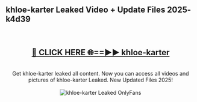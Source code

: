 <h2>khloe-karter Leaked Video + Update Files 2025- k4d39</h2>
<br>
<div align="center">
<h2><a href="https://libra.edu.pl?khloe-karter" rel="nofollow">🔴 CLICK HERE 🌐==►► khloe-karter</a></h2>
<br>
Get khloe-karter leaked all content. Now you can access all videos and pictures of khloe-karter Leaked. New Updated Files 2025!
<br>
<br>
<a href="https://libra.edu.pl?khloe-karter" rel="nofollow" data-target="animated-image.originalLink"><img src="https://i.ibb.co.com/WyWwxjT/player-gif2.gif" alt="khloe-karter Leaked OnlyFans" style="max-width: 100%; display: inline-block;" data-target="animated-image.originalImage"></a>
</div>
<br>